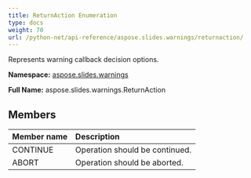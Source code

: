 ```yaml
---
title: ReturnAction Enumeration
type: docs
weight: 70
url: /python-net/api-reference/aspose.slides.warnings/returnaction/
---
```


Represents warning callback decision options.

**Namespace:** [aspose.slides.warnings](/slides/python-net/api-reference/aspose.slides.warnings/)

**Full Name:** aspose.slides.warnings.ReturnAction



## **Members**
|**Member name**|**Description**|
| :- | :- |
|CONTINUE|Operation should be continued.|
|ABORT|Operation should be aborted.|
